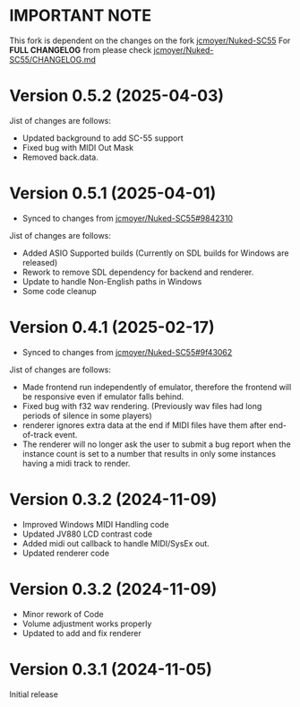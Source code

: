 # IMPORTANT NOTE

This fork is dependent on the changes on the fork [jcmoyer/Nuked-SC55](https://github.com/jcmoyer/Nuked-SC55)
For **FULL CHANGELOG** from please check [jcmoyer/Nuked-SC55/CHANGELOG.md](https://github.com/jcmoyer/Nuked-SC55/blob/master/CHANGELOG.md)

# Version 0.5.2 (2025-04-03)

Jist of changes are follows:
- Updated background to add SC-55 support
- Fixed bug with MIDI Out Mask
- Removed back.data.

# Version 0.5.1 (2025-04-01)

- Synced to changes from [jcmoyer/Nuked-SC55#9842310](https://github.com/jcmoyer/Nuked-SC55/commit/984231094fcb977af9f22a7c30e129ee8afc7914)

Jist of changes are follows:
- Added ASIO Supported builds (Currently on SDL builds for Windows are released)
- Rework to remove SDL dependency for backend and renderer.
- Update to handle Non-English paths in Windows
- Some code cleanup

# Version 0.4.1 (2025-02-17)

- Synced to changes from [jcmoyer/Nuked-SC55#9f43062](https://github.com/jcmoyer/Nuked-SC55/commit/9f4306240f8edab806ceaced3917cd18e9412642)

Jist of changes are follows:
- Made frontend run independently of emulator, therefore the frontend will be responsive even if emulator falls behind.
- Fixed bug with f32 wav rendering. (Previously wav files had long periods of silence in some players)
- renderer ignores extra data at the end if MIDI files have them after end-of-track event.
- The renderer will no longer ask the user to submit a bug report when the instance count is set to a number that results in only some instances having a midi track to render.

# Version 0.3.2 (2024-11-09)

- Improved Windows MIDI Handling code
- Updated JV880 LCD contrast code
- Added midi out callback to handle MIDI/SysEx out.
- Updated renderer code

# Version 0.3.2 (2024-11-09)

- Minor rework of Code
- Volume adjustment works properly
- Updated to add and fix renderer

# Version 0.3.1 (2024-11-05)

Initial release